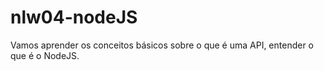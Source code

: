 # nlw04-nodeJS
Vamos aprender os conceitos básicos sobre o que é uma API, entender o que é o NodeJS.
